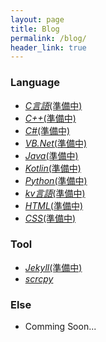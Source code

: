 ```yaml
---
layout: page
title: Blog
permalink: /blog/
header_link: true
---
```


### Language
- [*C言語*(準備中)]({{site.baseurl}}/not_yet/)
- [*C++*(準備中)]({{site.baseurl}}/not_yet/)
- [*C#*(準備中)]({{site.baseurl}}/not_yet/)
- [*VB.Net*(準備中)]({{site.baseurl}}/not_yet/)
- [*Java*(準備中)]({{site.baseurl}}/not_yet/)
- [*Kotlin*(準備中)]({{site.baseurl}}/not_yet/)
- [*Python*(準備中)]({{site.baseurl}}/not_yet/)
- [*kv言語*(準備中)]({{site.baseurl}}/not_yet/)
- [*HTML*(準備中)]({{site.baseurl}}/not_yet/)
- [*CSS*(準備中)]({{site.baseurl}}/not_yet/)

### Tool
- [*Jekyll*(準備中)]({{site.baseurl}}/not_yet/)
- [*scrcpy*](./tool/scrcpy/)

### Else
- Comming Soon...

<!-- This is the base Jekyll theme. You can find out more info about customizing your Jekyll theme, as well as basic Jekyll usage documentation at [jekyllrb.com](https://jekyllrb.com/)

You can find the source code for Minima at GitHub:
[jekyll][jekyll-organization] /
[minima](https://github.com/jekyll/minima)

You can find the source code for Jekyll at GitHub:
[jekyll][jekyll-organization] /
[jekyll](https://github.com/jekyll/jekyll)


[jekyll-organization]: https://github.com/jekyll -->
